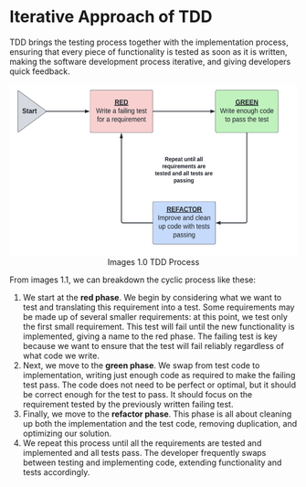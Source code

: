 # Iterative Approach of TDD

TDD brings the testing process together with the implementation process, ensuring that every piece of functionality is tested as soon as it is written, making the software development process iterative, and giving developers quick feedback.

<div style="text-align: center;">
<img src="red_green.png" alt="red_green" height="300"/>
</div>
<div align="center">Images 1.0 TDD Process</div>

From images 1.1, we can breakdown the cyclic process like these:
1. We start at the **red phase**. We begin by considering what we want to test and translating this requirement into a test. Some requirements may be made up of several smaller requirements: at this point, we test only the first small requirement. This test will fail until the new functionality is implemented, giving a name to the red phase. The failing test is key because we want to ensure that the test will fail reliably regardless of what code we write.
2. Next, we move to the **green phase**. We swap from test code to implementation, writing just enough code as required to make the failing test pass. The code does not need to be perfect or optimal, but it should be correct enough for the test to pass. It should focus on the requirement tested by the previously written failing test.
3. Finally, we move to the **refactor phase**. This phase is all about cleaning up both the implementation and the test code, removing duplication, and optimizing our solution.
4. We repeat this process until all the requirements are tested and implemented and all tests pass. The developer frequently swaps between testing and implementing code, extending functionality and tests accordingly.